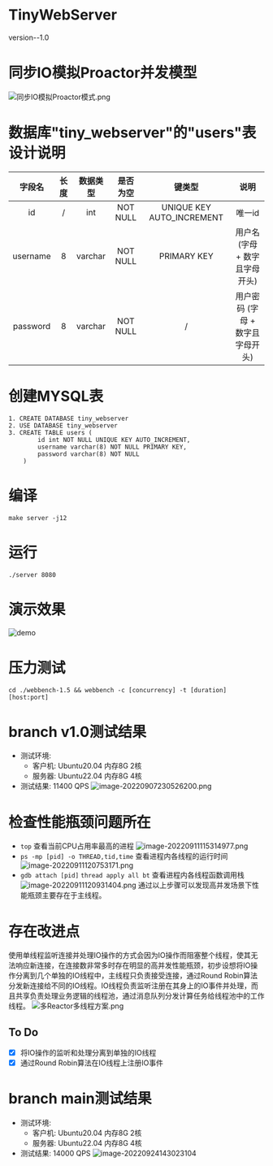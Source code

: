 # TinyWebServer
version--1.0

# 同步IO模拟Proactor并发模型
![同步IO模拟Proactor模式.png](https://s2.loli.net/2022/09/10/4P5EQwzRJqNdO2r.png)

# 数据库"tiny_webserver"的"users"表设计说明

|  字段名  | 长度 | 数据类型 | 是否为空 |          键类型           |               说明               |
| :------: | :--: | :------: | :------: | :-----------------------: | :------------------------------: |
|    id    |  /   |   int    | NOT NULL | UNIQUE KEY AUTO_INCREMENT |              唯一id              |
| username |  8   | varchar  | NOT NULL |        PRIMARY KEY        |  用户名 (字母 + 数字且字母开头)  |
| password |  8   | varchar  | NOT NULL |             /             | 用户密码 (字母 + 数字且字母开头) |

# 创建MYSQL表

```mysql
1. CREATE DATABASE tiny_webserver
2. USE DATABASE tiny_webserver
3. CREATE TABLE users (
        id int NOT NULL UNIQUE KEY AUTO_INCREMENT,
        username varchar(8) NOT NULL PRIMARY KEY,
        password varchar(8) NOT NULL
    )
```

# 编译
`make server -j12`

# 运行
`./server 8080`

# 演示效果
![demo](https://s2.loli.net/2022/09/19/7BbTmHsOLeyrKjF.gif)

# 压力测试
`cd ./webbench-1.5 && webbench -c [concurrency] -t [duration] [host:port]`

# branch v1.0测试结果
  - 测试环境: 
    - 客户机: Ubuntu20.04 内存8G 2核
    - 服务器: Ubuntu22.04 内存8G 4核
  - 测试结果: 11400 QPS
![image-20220907230526200.png](https://s2.loli.net/2022/09/07/ezJbM4UtBpP9Isn.png)

# 检查性能瓶颈问题所在
  - `top` 查看当前CPU占用率最高的进程
    ![image-20220911115314977.png](https://s2.loli.net/2022/09/11/Sc3zQlgs7WIi81o.png)
  - `ps -mp [pid] -o THREAD,tid,time` 查看进程内各线程的运行时间
    ![image-20220911120753171.png](https://s2.loli.net/2022/09/11/zxIvuA1LVnNy5oK.png)
  - `gdb attach [pid]`  `thread apply all bt`  查看进程内各线程函数调用栈
    ![image-20220911120931404.png](https://s2.loli.net/2022/09/11/HkE3sD1g4Apbhwr.png)
  通过以上步骤可以发现高并发场景下性能瓶颈主要存在于主线程。

# 存在改进点
使用单线程监听连接并处理IO操作的方式会因为IO操作而阻塞整个线程，使其无法响应新连接，在连接数非常多时存在明显的高并发性能瓶颈，初步设想将IO操作分离到几个单独的IO线程中，主线程只负责接受连接，通过Round Robin算法分发新连接给不同的IO线程。IO线程负责监听注册在其身上的IO事件并处理，而且共享负责处理业务逻辑的线程池，通过消息队列分发计算任务给线程池中的工作线程。
![多Reactor多线程方案.png](https://s2.loli.net/2022/09/11/XqlKZ5Ljh6FSgvC.png)

## To Do

- [x] 将IO操作的监听和处理分离到单独的IO线程
- [x] 通过Round Robin算法在IO线程上注册IO事件

# branch main测试结果
  - 测试环境: 
    - 客户机: Ubuntu20.04 内存8G 2核
    - 服务器: Ubuntu22.04 内存8G 4核
  - 测试结果: 14000 QPS
![image-20220924143023104](https://s2.loli.net/2022/09/24/al6vfx3K4mbHRBO.png)